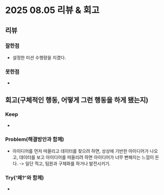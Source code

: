 # 2025 08.05 리뷰 & 회고

## 리뷰

### 잘한점

- 설정한 미션 수행량을 지켰다.

### 못한점

- 

## 회고(구체적인 행동, 어떻게 그런 행동을 하게 됐는지)

### Keep

- 

### Problem(해결방안과 함께)

- 아이디어를 먼저 떠올리고 데이터를 찾으려 하면, 상상에 기반한 아이디어가 나오고, 데이터를 보고 아이디어를 떠올리려 하면 아이디어가 너무 뻔해지는 느낌이 든다.
-> 일단 적고, 팀원과 구체화를 하거나 발전시키기.

### Try('왜?'와 함께)

- 